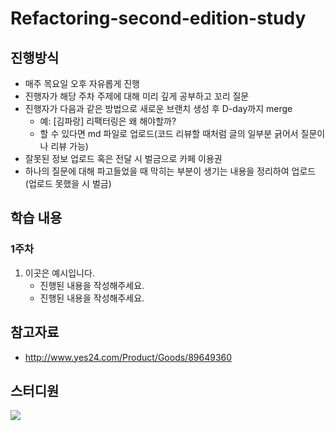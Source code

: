 # Refactoring-second-edition-study

## 진행방식

- 매주 목요일 오후 자유롭게 진행
- 진행자가 해당 주차 주제에 대해 미리 깊게 공부하고 꼬리 질문
- 진행자가 다음과 같은 방법으로 새로운 브랜치 생성 후 D-day까지 merge
  - 예: [김파랑] 리팩터링은 왜 해야할까?
  - 할 수 있다면 md 파일로 업로드(코드 리뷰할 때처럼 글의 일부분 긁어서 질문이나 리뷰 가능)
- 잘못된 정보 업로드 혹은 전달 시 벌금으로 카페 이용권
- 하나의 질문에 대해 파고들었을 때 막히는 부분이 생기는 내용을 정리하여 업로드(업로드 못했을 시 벌금)

## 학습 내용

### 1주차

 1. 이곳은 예시입니다.
    - 진행된 내용을 작성해주세요.
    - 진행된 내용을 작성해주세요.
   
## 참고자료
- http://www.yes24.com/Product/Goods/89649360

## 스터디원
<a href="https://github.com/jsjs4013/Refactoring-second-edition-study/graphs/contributors">
  <img src="https://contrib.rocks/image?repo=jsjs4013/Refactoring-second-edition-study" />
</a>
